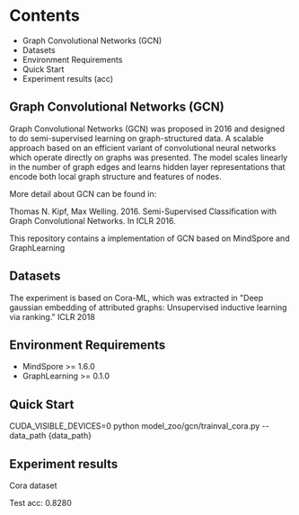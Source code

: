 # Contents

- Graph Convolutional Networks (GCN)
- Datasets
- Environment Requirements
- Quick Start
- Experiment results (acc)

## Graph Convolutional Networks (GCN)

Graph Convolutional Networks (GCN) was proposed in 2016 and designed to do semi-supervised learning on graph-structured data. A scalable approach based on an efficient variant of convolutional neural networks which operate directly on graphs was presented. The model scales linearly in the number of graph edges and learns hidden layer representations that encode both local graph structure and features of nodes.

More detail about GCN can be found in:

Thomas N. Kipf, Max Welling. 2016. Semi-Supervised Classification with Graph Convolutional Networks. In ICLR 2016.

This repository contains a implementation of GCN based on MindSpore and GraphLearning

## Datasets

The experiment is based on Cora-ML, which was extracted in "Deep gaussian embedding of attributed graphs: Unsupervised inductive learning via ranking." ICLR 2018

## Environment Requirements

- MindSpore >= 1.6.0
- GraphLearning >= 0.1.0

## Quick Start

CUDA_VISIBLE_DEVICES=0 python model_zoo/gcn/trainval_cora.py --data_path  {data_path}

## Experiment results

Cora dataset

Test acc: 0.8280